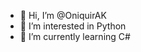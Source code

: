 - 👋 Hi, I’m @OniquirAK
- 👀 I’m interested in Python
- 🌱 I’m currently learning C#

<!---
OniquirAK/OniquirAK is a ✨ special ✨ repository because its `README.md` (this file) appears on your GitHub profile.
You can click the Preview link to take a look at your changes.
--->
